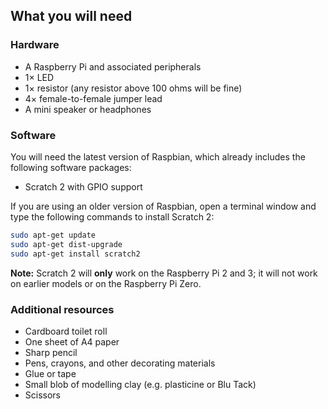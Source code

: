 ## What you will need

### Hardware

* A Raspberry Pi and associated peripherals
* 1× LED
* 1× resistor (any resistor above 100 ohms will be fine)
* 4× female-to-female jumper lead
* A mini speaker or headphones

### Software

You will need the latest version of Raspbian, which already includes the following software packages:

+ Scratch 2 with GPIO support

If you are using an older version of Raspbian, open a terminal window and type the following commands to install Scratch 2:

```bash
sudo apt-get update
sudo apt-get dist-upgrade
sudo apt-get install scratch2
```

**Note:** Scratch 2 will **only** work on the Raspberry Pi 2 and 3; it will not work on earlier models or on the Raspberry Pi Zero.


### Additional resources

+ Cardboard toilet roll
+ One sheet of A4 paper
+ Sharp pencil
+ Pens, crayons, and other decorating materials
+ Glue or tape
+ Small blob of modelling clay (e.g. plasticine or Blu Tack)
+ Scissors
